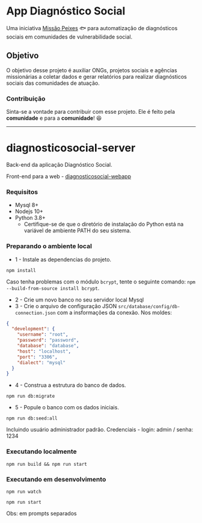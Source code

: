 # App Diagnóstico Social

Uma iniciativa [Missão Peixes](https://www.missaopeixes.com/) 🐟 para automatização de diagnósticos sociais em comunidades de vulnerabilidade social.

## Objetivo

 O objetivo desse projeto é auxiliar ONGs, projetos sociais e agências missionárias a coletar dados e gerar relatórios para realizar diagnósticos sociais das comunidades de atuação.

### Contribuição

Sinta-se a vontade para contribuir com esse projeto.
Ele é feito pela **comunidade** e para a **comunidade**! 😆

---

# diagnosticosocial-server

Back-end da aplicação Diagnóstico Social.

Front-end para a web - [diagnosticosocial-webapp](https://github.com/missaopeixes/diagnosticosocial-webapp)

### Requisitos

- Mysql 8+
- Nodejs 10+
- Python 3.8+
  - Certifique-se de que o diretório de instalação do Python está na variável de ambiente PATH do seu sistema.

### Preparando o ambiente local

- 1 - Instale as dependencias do projeto.
```
npm install
```
Caso tenha problemas com o módulo ``bcrypt``, tente o seguinte comando: ``npm --build-from-source install bcrypt``.

- 2 - Crie um novo banco no seu servidor local Mysql
- 3 - Crie o arquivo de configuração JSON `src/database/config/db-connection.json` com a insformações da conexão. Nos moldes:

```json
{
  "development": {
    "username": "root",
    "password": "password",
    "database": "database",
    "host": "localhost",
    "port": "3306",
    "dialect": "mysql"
  }
}
```

- 4 - Construa a estrutura do banco de dados.
```
npm run db:migrate
```

- 5 - Popule o banco com os dados iniciais.
```
npm run db:seed:all
```
Incluindo usuário administrador padrão. Credenciais - login: admin / senha: 1234

### Executando localmente

```
npm run build && npm run start
```

### Executando em desenvolvimento

```
npm run watch
```
```
npm run start
```

Obs: em prompts separados
